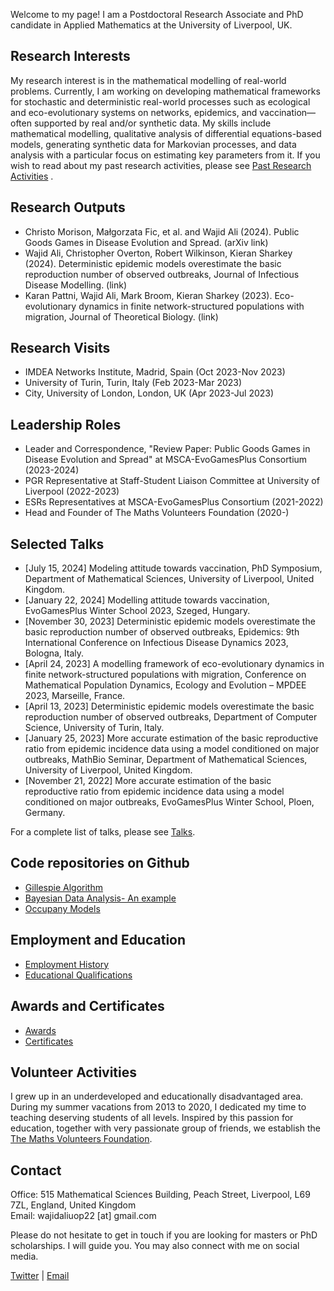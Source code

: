 Welcome to my page!  I am a Postdoctoral Research Associate and PhD candidate in Applied Mathematics at the University of Liverpool, UK.

## Research Interests

My research interest is in the mathematical modelling of real-world problems. Currently, I am working on developing mathematical frameworks for stochastic and deterministic real-world processes such as ecological and eco-evolutionary systems on networks, epidemics, and vaccination—often supported by real and/or synthetic data. My skills include mathematical modelling, qualitative analysis of differential equations-based models, generating synthetic data for Markovian processes, and data analysis with a particular focus on estimating key parameters from it. If you wish to read about my past research activities, please see [Past Research Activities](past_research_activities.md) .

## Research Outputs

- Christo Morison, Małgorzata Fic, et al. and Wajid Ali (2024). Public Goods Games in Disease Evolution and Spread. (arXiv link)
- Wajid Ali, Christopher Overton, Robert Wilkinson, Kieran Sharkey (2024). Deterministic epidemic models overestimate the basic reproduction number of observed outbreaks, Journal of Infectious Disease Modelling. (link)
- Karan Pattni, Wajid Ali, Mark Broom, Kieran Sharkey (2023). Eco-evolutionary dynamics in finite network-structured populations with migration, Journal of Theoretical Biology. (link)

## Research Visits

- IMDEA Networks Institute, Madrid, Spain (Oct 2023-Nov 2023)
- University of Turin, Turin, Italy (Feb 2023-Mar 2023)
- City, University of London, London, UK (Apr 2023-Jul 2023)

## Leadership Roles

- Leader and Correspondence, "Review Paper: Public Goods Games in Disease Evolution and Spread" at MSCA-EvoGamesPlus Consortium (2023-2024)
- PGR Representative at Staff-Student Liaison Committee at University of Liverpool (2022-2023)
- ESRs Representatives at MSCA-EvoGamesPlus Consortium (2021-2022)
- Head and Founder of The Maths Volunteers Foundation (2020-)

## Selected Talks

- [July 15, 2024] Modeling attitude towards vaccination, PhD Symposium, Department of Mathematical Sciences, University of Liverpool, United Kingdom.
- [January 22, 2024] Modelling attitude towards vaccination, EvoGamesPlus Winter School 2023, Szeged, Hungary.
- [November 30, 2023] Deterministic epidemic models overestimate the basic reproduction number of observed outbreaks, Epidemics: 9th International Conference on Infectious Disease Dynamics 2023, Bologna, Italy.
- [April 24, 2023] A modelling framework of eco-evolutionary dynamics in finite network-structured populations with migration, Conference on Mathematical Population Dynamics, Ecology and Evolution – MPDEE 2023, Marseille, France.
- [April 13, 2023] Deterministic epidemic models overestimate the basic reproduction number of observed outbreaks, Department of Computer Science, University of Turin, Italy.
- [January 25, 2023] More accurate estimation of the basic reproductive ratio from epidemic incidence data using a model conditioned on major outbreaks, MathBio Seminar, Department of Mathematical Sciences, University of Liverpool, United Kingdom.
- [November 21, 2022] More accurate estimation of the basic reproductive ratio from epidemic incidence data using a model conditioned on major outbreaks, EvoGamesPlus Winter School, Ploen, Germany.

For a complete list of talks, please see [Talks](talks.md).

##  Code repositories on Github
- [Gillespie Algorithm](https://github.com/wajidali30)
- [Bayesian Data Analysis- An example](https://github.com/wajidali30)
- [Occupany Models](https://github.com/wajidali30)

## Employment and Education

- [Employment History](employment_education.md)
- [Educational Qualifications](employment_education.md)

## Awards and Certificates

- [Awards](awards_certificates.md)
- [Certificates](awards_certificates.md)

## Volunteer Activities
I grew up in an underdeveloped and educationally disadvantaged area. During my summer vacations from 2013 to 2020, I dedicated my time to teaching deserving students of all levels. Inspired by this passion for education, together with very passionate group of  friends, we establish the [The Maths Volunteers Foundation](https://sites.google.com/view/mathsvolunteers/home).

## Contact

Office: 515 Mathematical Sciences Building, Peach Street, Liverpool, L69 7ZL, England, United Kingdom  
Email: wajidaliuop22 [at] gmail.com  

Please do not hesitate to get in touch if you are looking for masters or PhD scholarships. I will guide you. You may also connect with me on social media.

[Twitter](https://x.com/wajid_k1) | [Email](mailto:wajidaliuop22@gmail.com)
